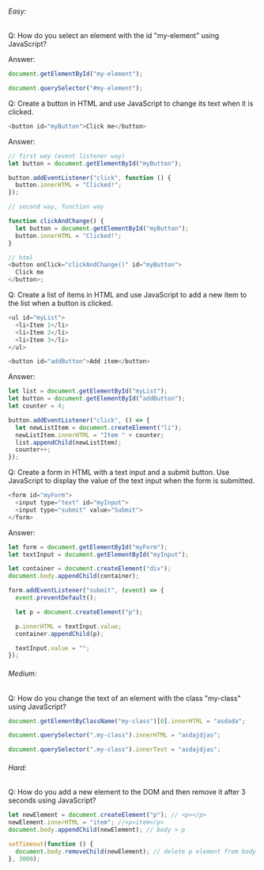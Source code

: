 ###### Easy:

Q: How do you select an element with the id "my-element" using JavaScript?

Answer:

```js
document.getElementById("my-element");

document.querySelector("#my-element");
```

Q: Create a button in HTML and use JavaScript to change its text when it is clicked.

```js
<button id="myButton">Click me</button>
```

Answer:

```js
// first way (event listener way)
let button = document.getElementById("myButton");

button.addEventListener("click", function () {
  button.innerHTML = "Clicked!";
});

// second way, function way

function clickAndChange() {
  let button = document.getElementById("myButton");
  button.innerHTML = "Clicked!";
}

// html
<button onClick="clickAndChange()" id="myButton">
  Click me
</button>;
```

Q: Create a list of items in HTML and use JavaScript to add a new item to the list when a button is clicked.

```js
<ul id="myList">
  <li>Item 1</li>
  <li>Item 2</li>
  <li>Item 3</li>
</ul>

<button id="addButton">Add item</button>
```

Answer:

```js
let list = document.getElementById("myList");
let button = document.getElementById("addButton");
let counter = 4;

button.addEventListener("click", () => {
  let newListItem = document.createElement("li");
  newListItem.innerHTML = "Item " + counter;
  list.appendChild(newListItem);
  counter++;
});
```

Q: Create a form in HTML with a text input and a submit button. Use JavaScript to display the value of the text input when the form is submitted.

```js
<form id="myForm">
  <input type="text" id="myInput">
  <input type="submit" value="Submit">
</form>
```

Answer:

```js
let form = document.getElementById("myForm");
let textInput = document.getElementById("myInput");

let container = document.createElement("div");
document.body.appendChild(container);

form.addEventListener("submit", (event) => {
  event.preventDefault();

  let p = document.createElement("p");

  p.innerHTML = textInput.value;
  container.appendChild(p);

  textInput.value = "";
});
```

###### Medium:

Q: How do you change the text of an element with the class "my-class" using JavaScript?

```js
document.getElementByClassName("my-class")[0].innerHTML = "asdada";

document.querySelector(".my-class").innerHTML = "asdajdjas";

document.querySelector(".my-class").innerText = "asdajdjas";
```

###### Hard:

Q: How do you add a new element to the DOM and then remove it after 3 seconds using JavaScript?

```js
let newElement = document.createElement("p"); // <p></p>
newElement.innerHTML = "item"; //<p>item</p>
document.body.appendChild(newElement); // body > p

setTimeout(function () {
  document.body.removeChild(newElement); // delete p element from body after 3 seconds.
}, 3000);
```
